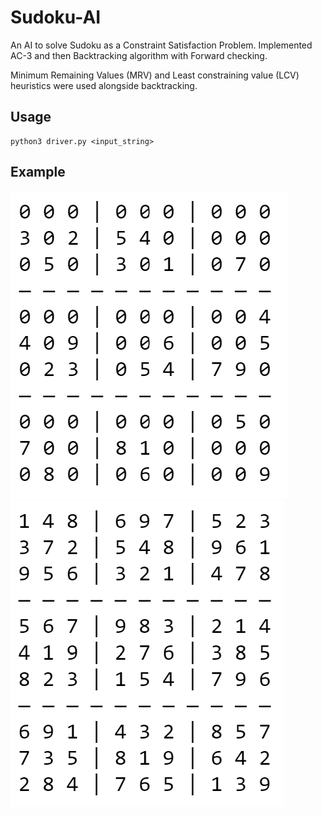 # Sudoku-AI
An AI to solve Sudoku as a Constraint Satisfaction Problem. Implemented AC-3 and then Backtracking algorithm with Forward checking.

Minimum Remaining Values (MRV) and Least constraining value (LCV) heuristics were used alongside backtracking.

## Usage
```
python3 driver.py <input_string>
```

## Example

![Input Board](https://github.com/ekjyot07/Sudoku-AI/blob/main/images/inputBoard.png?raw=true)
![Filled Board](https://github.com/ekjyot07/Sudoku-AI/blob/main/images/filledBoard.png?raw=true)
